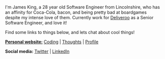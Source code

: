 I'm James King, a 28 year old Software Engineer from Lincolnshire, who has an affinity for Coca-Cola, bacon, and being pretty bad at boardgames despite my intense love of them. Currently work for [Deliveroo](https://github.com/deliveroo) as a Senior Software Engineer, and love it!

Find some links to things below, and lets chat about cool things!

[**Personal website:**](https://www.ripixel.co.uk) [Coding](https://www.ripixel.co.uk/coding) | [Thoughts](https://www.ripixel.co.uk/thoughts) | [Profile](https://www.ripixel.co.uk/profile)

**Social media:** [Twitter](https://www.twitter.com/ripixelcodes) | [LinkedIn](https://www.linkedin.com/in/jameskingli/)
